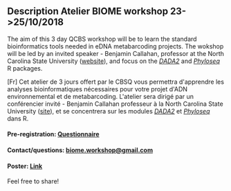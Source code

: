 ## Description Atelier BIOME workshop 23->25/10/2018
The aim of this 3 day QCBS workshop will be to learn the standard bioinformatics tools needed in eDNA metabarcoding projects. The wokshop will be led by an invited speaker - Benjamin Callahan, professor at the North Carolina State University ([website](https://callahanlab.cvm.ncsu.edu/)), and focus on the [_DADA2_](https://benjjneb.github.io/dada2/index.html) and [_Phyloseq_](https://joey711.github.io/phyloseq/) R packages.

[Fr] Cet atelier de 3 jours offert par le CBSQ vous permettra d'apprendre les analyses bioinformatiques nécessaires pour votre projet d'ADN environnemental et de metabarcoding. L'atelier sera dirigé par un conférencier invité - Benjamin Callahan professeur à la North Carolina State University ([site](https://callahanlab.cvm.ncsu.edu/)), et se concentrera sur les modules [_DADA2_](https://benjjneb.github.io/dada2/index.html) et [_Phyloseq_](https://joey711.github.io/phyloseq/) dans R.

#### Pre-registration: [Questionnaire](https://docs.google.com/forms/d/1wp1WCI5MzewSUYRoM73Q8MY_sEqS8aCoyHBXXegd4H0/viewform?edit_requested=true)

#### Contact/questions: biome.workshop@gmail.com 

#### Poster: [Link](https://github.com/alexiscarter/BIOME/blob/master/biome3_poster.pdf)
Feel free to share!
